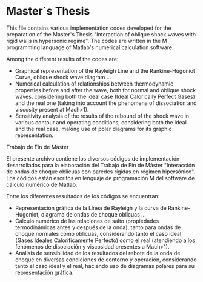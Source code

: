 # Master´s Thesis

This file contains various implementation codes developed for the preparation of the Master's Thesis "Interaction of oblique shock waves with rigid walls in hypersonic regime". The codes are written in the M programming language of Matlab's numerical calculation software.

Among the different results of the codes are:
- Graphical representation of the Rayleigh Line and the Rankine-Hugoniot Curve, oblique shock wave diagram ...
- Numerical calculation of relationships between thermodynamic properties before and after the wave, both for normal and oblique shock waves, considering both the ideal case (Ideal Calorically Perfect Gases) and the real one (taking into account the phenomena of dissociation and viscosity present at Mach>1).
- Sensitivity analysis of the results of the rebound of the shock wave in various contour and operating conditions, considering both the ideal and the real case, making use of polar diagrams for its graphic representation.

Trabajo de Fin de Máster

El presente archivo contiene los diversos códigos de implementación desarrollados para la elaboración del Trabajo de Fin de Máster "Interacción de ondas de choque oblicuas con paredes rígidas en régimen hipersónico". Los códigos están escritos en lenguaje de programación M del software de cálculo numérico de Matlab. 

Entre los diferentes resultados de los códigos se encuentran:
- Representación gráfica de la Línea de Rayleigh y la curva de Rankine-Hugoniot, diagrama de ondas de choque oblicuas ...
- Cálculo numérico de las relaciones de salto (propiedades termodinámicas antes y después de la onda), tanto para ondas de choque normales como oblicuas, considerando tanto el caso ideal (Gases Ideales Caloríficamente Perfecto) como el real (atendiendo a los fenómenos de disociación y viscosidad presentes a Mach>1).
- Análisis de sensibilidad de los resultados del rebote de la onda de choque en diversas condiciones de contorno y operación, considerando tanto el caso ideal y el real, haciendo uso de diagramas polares para su representación gráfica.
